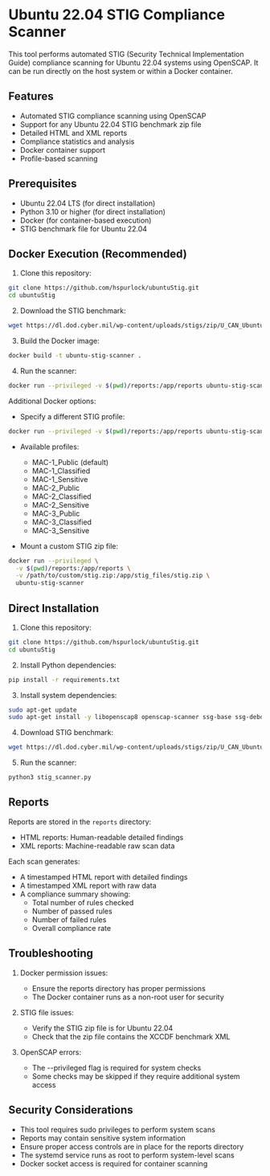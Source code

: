 # Ubuntu 22.04 STIG Compliance Scanner

This tool performs automated STIG (Security Technical Implementation Guide) compliance scanning for Ubuntu 22.04 systems using OpenSCAP. It can be run directly on the host system or within a Docker container.

## Features

- Automated STIG compliance scanning using OpenSCAP
- Support for any Ubuntu 22.04 STIG benchmark zip file
- Detailed HTML and XML reports
- Compliance statistics and analysis
- Docker container support
- Profile-based scanning

## Prerequisites

- Ubuntu 22.04 LTS (for direct installation)
- Python 3.10 or higher (for direct installation)
- Docker (for container-based execution)
- STIG benchmark file for Ubuntu 22.04

## Docker Execution (Recommended)

1. Clone this repository:
```bash
git clone https://github.com/hspurlock/ubuntuStig.git
cd ubuntuStig
```

2. Download the STIG benchmark:
```bash
wget https://dl.dod.cyber.mil/wp-content/uploads/stigs/zip/U_CAN_Ubuntu_22-04_LTS_V2R2_STIG.zip
```

3. Build the Docker image:
```bash
docker build -t ubuntu-stig-scanner .
```

4. Run the scanner:
```bash
docker run --privileged -v $(pwd)/reports:/app/reports ubuntu-stig-scanner
```

Additional Docker options:
- Specify a different STIG profile:
```bash
docker run --privileged -v $(pwd)/reports:/app/reports ubuntu-stig-scanner python3 stig_scanner.py --profile MAC-1_Classified
```

- Available profiles:
  - MAC-1_Public (default)
  - MAC-1_Classified
  - MAC-1_Sensitive
  - MAC-2_Public
  - MAC-2_Classified
  - MAC-2_Sensitive
  - MAC-3_Public
  - MAC-3_Classified
  - MAC-3_Sensitive

- Mount a custom STIG zip file:
```bash
docker run --privileged \
  -v $(pwd)/reports:/app/reports \
  -v /path/to/custom/stig.zip:/app/stig_files/stig.zip \
  ubuntu-stig-scanner
```

## Direct Installation

1. Clone this repository:
```bash
git clone https://github.com/hspurlock/ubuntuStig.git
cd ubuntuStig
```

2. Install Python dependencies:
```bash
pip install -r requirements.txt
```

3. Install system dependencies:
```bash
sudo apt-get update
sudo apt-get install -y libopenscap8 openscap-scanner ssg-base ssg-debderived
```

4. Download STIG benchmark:
```bash
wget https://dl.dod.cyber.mil/wp-content/uploads/stigs/zip/U_CAN_Ubuntu_22-04_LTS_V2R2_STIG.zip -O U_CAN_Ubuntu_22-04_LTS_V2R2_STIG.zip
```

5. Run the scanner:
```bash
python3 stig_scanner.py
```

## Reports

Reports are stored in the `reports` directory:
- HTML reports: Human-readable detailed findings
- XML reports: Machine-readable raw scan data

Each scan generates:
- A timestamped HTML report with detailed findings
- A timestamped XML report with raw data
- A compliance summary showing:
  - Total number of rules checked
  - Number of passed rules
  - Number of failed rules
  - Overall compliance rate

## Troubleshooting

1. Docker permission issues:
   - Ensure the reports directory has proper permissions
   - The Docker container runs as a non-root user for security

2. STIG file issues:
   - Verify the STIG zip file is for Ubuntu 22.04
   - Check that the zip file contains the XCCDF benchmark XML

3. OpenSCAP errors:
   - The --privileged flag is required for system checks
   - Some checks may be skipped if they require additional system access

## Security Considerations

- This tool requires sudo privileges to perform system scans
- Reports may contain sensitive system information
- Ensure proper access controls are in place for the reports directory
- The systemd service runs as root to perform system-level scans
- Docker socket access is required for container scanning
